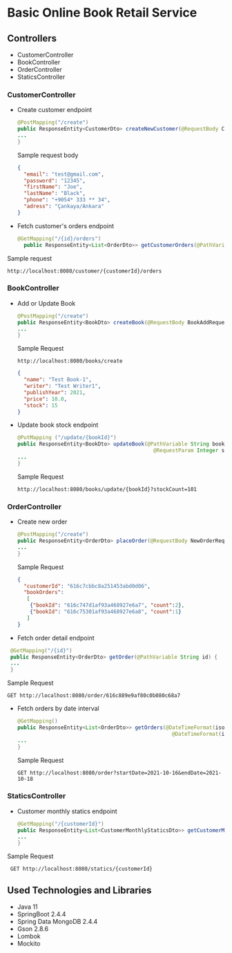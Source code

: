 # Basic Online Book Retail Service

## Controllers
* CustomerController
* BookController
* OrderController
* StaticsController

### CustomerController
* Create customer endpoint
  ``` java
  @PostMapping("/create")
  public ResponseEntity<CustomerDto> createNewCustomer(@RequestBody CustomerAddRequest customerAddRequest){
  ...
  }
  ```
  Sample request body
  ``` json
  {
    "email": "test@gmail.com",
    "password": "12345",
    "firstName": "Joe",
    "lastName": "Black",
    "phone": "+9054* 333 ** 34",
    "adress": "Çankaya/Ankara"
  }
  ```
* Fetch customer's orders endpoint
  ``` java
  @GetMapping("/{id}/orders")
    public ResponseEntity<List<OrderDto>> getCustomerOrders(@PathVariable String id) {
  ```
Sample request
  ``` http request
  http://localhost:8080/customer/{customerId}/orders
  ```

### BookController
* Add or Update Book
  ``` java
  @PostMapping("/create")
  public ResponseEntity<BookDto> createBook(@RequestBody BookAddRequest bookAddRequest){
  ...
  }
  ```
  Sample Request
  ``` http request
  http://localhost:8080/books/create
  ```
  ``` json
  {
    "name": "Test Book-1",
    "writer": "Test Writer1",
    "publishYear": 2021,
    "price": 10.0,
    "stock": 15
  }
  ```
* Update book stock endpoint
  ``` java
  @PutMapping ("/update/{bookId}")
  public ResponseEntity<BookDto> updateBook(@PathVariable String bookId,
                                              @RequestParam Integer stockCount){
  ...
  }
  ```
  Sample Request
  ``` http request
  http://localhost:8080/books/update/{bookId}?stockCount=101
  ```

### OrderController
* Create new order
  ``` java
  @PostMapping("/create")
  public ResponseEntity<OrderDto> placeOrder(@RequestBody NewOrderRequest newOrderRequest) {
  ...
  }
  ```
  Sample Request
  ``` json
  {
    "customerId": "616c7cbbc8a251453abd0d06",
    "bookOrders": 
     [
      {"bookId": "616c747d1af93a468927e6a7", "count":2},
      {"bookId": "616c75301af93a468927e6a8", "count":1}
     ]
  }
  ```
* Fetch order detail endpoint
 ``` java
  @GetMapping("/{id}")
  public ResponseEntity<OrderDto> getOrder(@PathVariable String id) {
  ...
  }
  ```
Sample Request
  ``` http request
  GET http://localhost:8080/order/616c889e9af80c0b080c68a7
  ```
* Fetch orders by date interval
  ``` java
  @GetMapping()
  public ResponseEntity<List<OrderDto>> getOrders(@DateTimeFormat(iso = DATE) @RequestParam LocalDate startDate,
                                                    @DateTimeFormat(iso = DATE) @RequestParam LocalDate endDate) {
  ...
  }
  ```
  Sample Request
  ``` http request
  GET http://localhost:8080/order?startDate=2021-10-16&endDate=2021-10-18
  ```

### StaticsController
* Customer monthly statics endpoint
  ``` java
  @GetMapping("/{customerId}")
  public ResponseEntity<List<CustomerMonthlyStaticsDto>> getCustomerMonthlyStatics(@PathVariable String customerId) {
  ...
  }
  ```
 Sample Request
 ``` http request
  GET http://localhost:8080/statics/{customerId}
  ```

## Used Technologies and Libraries
* Java 11
* SpringBoot 2.4.4
* Spring Data MongoDB 2.4.4
* Gson 2.8.6
* Lombok
* Mockito
